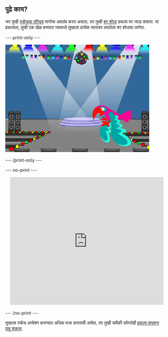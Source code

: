 ## पुढे काय?

जर तुम्ही [स्क्रॅचचा परिचय](https://projects.raspberrypi.org/en/pathways/scratch-intro) मार्गाचा अवलंब करत असाल, तर तुम्ही [बग शोधा](https://projects.raspberrypi.org/en/projects/find-the-bug) प्रकल्प वर जाऊ शकता. या प्रकल्पात, तुम्ही एक खेळ बनवाल ज्यामध्ये तुम्हाला प्रत्येक स्तरावर लपलेला बग शोधावा लागेल.

--- print-only ---

!['बग शोधा' प्रकल्प.](images/find-the-bug.png)

--- /print-only ---

--- no-print ---

<div class="scratch-preview" style="margin-left: 15px;">
  <iframe allowtransparency="true" width="485" height="402" src="https://scratch.mit.edu/projects/embed/486719939/?autostart=false" frameborder="0"></iframe>
</div>

--- /no-print ---

तुम्हाला स्क्रॅच अन्वेषण करण्यात अधिक मजा करायची असेल, तर तुम्ही यापैकी कोणतेही [प्रकल्प वापरून पाहू शकता](https://projects.raspberrypi.org/en/projects?software%5B%5D=scratch&curriculum%5B%5D=%201).
